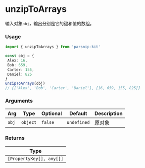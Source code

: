 # unzipToArrays
      
输入对象`obj`，输出分别是它的键和值的数组。

### Usage

```ts
import { unzipToArrays } from 'parsnip-kit'

const obj = {
 Alex: 16,
 Bob: 659,
 Carter: 155,
 Daniel: 825
}
unzipToArrays(obj)
// [['Alex', 'Bob', 'Carter', 'Daniel'], [16, 659, 155, 825]]
```

      
### Arguments
      
| Arg | Type | Optional | Default | Description |
| --- | --- | --- | --- | --- |
| `obj` | `object` | `false` | `undefined` | 原对象  |
      
### Returns

| Type |
| ---  |
| `[PropertyKey[], any[]]`  |